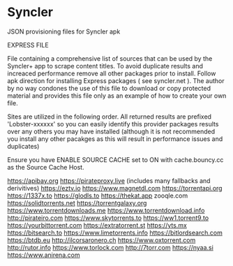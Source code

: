 # Syncler
JSON provisioning files for Syncler apk

EXPRESS FILE

File containing a comprehensive list of sources that can be used by the Syncler+ app to scrape content titles. To avoid duplicate results and increaced performance remove all other packages prior to install. Follow apk direction for installing Express packages ( see syncler.net ). The author by no way condones the use of this file to download or copy protected material and provides this file only as an example of how to create your own file. 

Sites are utilized in the following order.  All returned results are prefixed 'Lobster-xxxxxx' so you can easily identify this provider packages results over any others you may have installed (although it is not recommended you install any other pacakges as this will result in performance issues and duplicates)

Ensure you have ENABLE SOURCE CACHE set to ON with cache.bouncy.cc as the Source Cache Host. 

https://apibay.org
https://pirateproxy.live (includes many fallbacks and derivitives)
https://eztv.io
https://www.magnetdl.com
https://torrentapi.org
https://1337x.to
https://glodls.to
https://thekat.app
zooqle.com
https://solidtorrents.net
https://torrentgalaxy.org
https://www.torrentdownloads.me
https://www.torrentdownload.info
http://pirateiro.com
https://www.skytorrents.to
https://ww1.torrent9.to
https://yourbittorrent.com
https://extratorrent.st
https://yts.mx
https://bitsearch.to
https://www.limetorrents.info
https://bitlordsearch.com
https://btdb.eu
http://ilcorsaronero.ch
https://www.oxtorrent.com
http://rutor.info
https://www.torlock.com
http://7torr.com
https://nyaa.si
https://www.anirena.com
